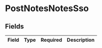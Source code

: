 # PostNotesNotesSso


## Fields

| Field       | Type        | Required    | Description |
| ----------- | ----------- | ----------- | ----------- |
